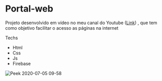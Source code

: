 # Portal-web

Projeto desenvolvido em vídeo no meu canal do Youtube ([Link]("https://youtu.be/MG-rprsTBgM")) , que tem como objetivo facilitar o acesso as páginas na internet

Techs
 * Html
 * Css
 * Js
 * Firebase

![Peek 2020-07-05 09-58](https://user-images.githubusercontent.com/51785898/86533253-36b68000-bea6-11ea-9942-3cbf71890d1c.gif)
